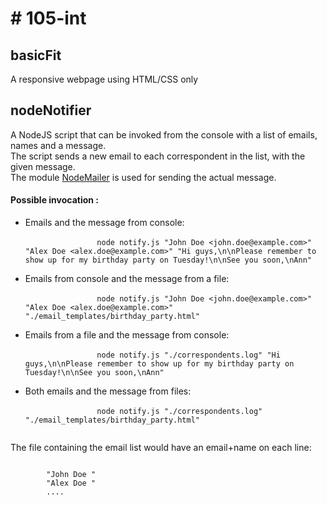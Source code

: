 <h1># 105-int</h1>

<div>
	<h2>basicFit</h2>
	<p>A responsive webpage using HTML/CSS only</p>
</div>

<div>
	<h2>nodeNotifier</h2>
	<p>
		A NodeJS script that can be invoked from the console with a list of emails, names and a message.<br>
		The script sends a new email to each correspondent in the list, with the given message.<br>
		The module <a href="https://nodemailer.com/about/">NodeMailer</a> is used for sending the actual message.
	</p>
	<h4>Possible invocation :</h4>		
	<ul>
		<li>
			Emails and the message from console:<br>
			<code>
				node notify.js "John Doe &lt;john.doe@example.com&gt;" "Alex Doe &lt;alex.doe@example.com&gt;" "Hi guys,\n\nPlease remember to show up for my birthday party on Tuesday!\n\nSee you soon,\nAnn"
			</code>
		</li>
		<li>
			Emails from console and the message from a file:<br>
			<code>
				node notify.js "John Doe &lt;john.doe@example.com&gt;" "Alex Doe &lt;alex.doe@example.com&gt;" "./email_templates/birthday_party.html"
			</code>
		</li>
		<li>
			Emails from a file and the message from console:<br>
			<code>
				node notify.js "./correspondents.log" "Hi guys,\n\nPlease remember to show up for my birthday party on Tuesday!\n\nSee you soon,\nAnn"
			</code>
		</li>
		<li>
			Both emails and the message from files:<br>
			<code>
				node notify.js "./correspondents.log" "./email_templates/birthday_party.html"
			</code>
		</li>
	</ul>
	<p>
		The file containing the email list would have an email+name on each line:<br>
		<pre><code>
		"John Doe <john.doe@example.com>"
		"Alex Doe <alex.doe@example.com>"
		....
		</code></pre>
	</p>
</div>